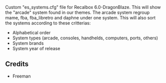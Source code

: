 Custom "es_systems.cfg" file for Recalbox 6.0-DragonBlaze. This will show the "arcade" system found in our themes. The arcade system regroup mame, fba, fba_libretro and daphne under one system. This will also sort the systems according to these critterias:

- Alphabetical order
- System types (arcade, consoles, handhelds, computers, ports, others)
- System brands
- System year of release

Credits
-------
- Freeman
